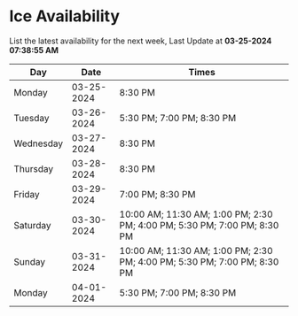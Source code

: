 # Ice Availability

List the latest availability for the next week, Last Update at **03-25-2024 07:38:55 AM**

| Day         | Date        | Times       |
| ----------- | ----------- | ----------- |
|Monday|03-25-2024|8:30 PM|
|Tuesday|03-26-2024|5:30 PM; 7:00 PM; 8:30 PM|
|Wednesday|03-27-2024|8:30 PM|
|Thursday|03-28-2024|8:30 PM|
|Friday|03-29-2024|7:00 PM; 8:30 PM|
|Saturday|03-30-2024|10:00 AM; 11:30 AM; 1:00 PM; 2:30 PM; 4:00 PM; 5:30 PM; 7:00 PM; 8:30 PM|
|Sunday|03-31-2024|10:00 AM; 11:30 AM; 1:00 PM; 2:30 PM; 4:00 PM; 5:30 PM; 7:00 PM; 8:30 PM|
|Monday|04-01-2024|5:30 PM; 7:00 PM; 8:30 PM|
